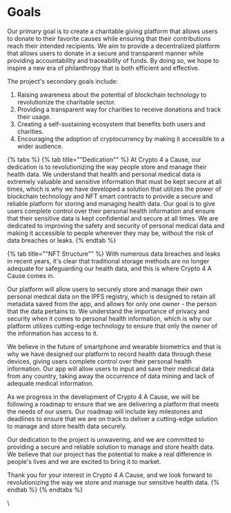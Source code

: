 # Goals

Our primary goal is to create a charitable giving platform that allows users to donate to their favorite causes while ensuring that their contributions reach their intended recipients. We aim to provide a decentralized platform that allows users to donate in a secure and transparent manner while providing accountability and traceability of funds. By doing so, we hope to inspire a new era of philanthropy that is both efficient and effective.

The project's secondary goals include:

1. Raising awareness about the potential of blockchain technology to revolutionize the charitable sector.
2. Providing a transparent way for charities to receive donations and track their usage.
3. Creating a self-sustaining ecosystem that benefits both users and charities.
4. Encouraging the adoption of cryptocurrency by making it accessible to a wider audience.

{% tabs %}
{% tab title=""Dedication"" %}
At Crypto 4 a Cause, our dedication is to revolutionizing the way people store and manage their health data. We understand that health and personal medical data is extremely valuable and sensitive information that must be kept secure at all times, which is why we have developed a solution that utilizes the power of blockchain technology and NFT smart contracts to provide a secure and reliable platform for storing and managing health data. Our goal is to give users complete control over their personal health information and ensure that their sensitive data is kept confidential and secure at all times. We are dedicated to improving the safety and security of personal medical data and making it accessible to people wherever they may be, without the risk of data breaches or leaks.
{% endtab %}

{% tab title=""NFT Structure"" %}
With numerous data breaches and leaks in recent years, it's clear that traditional storage methods are no longer adequate for safeguarding our health data, and this is where Crypto 4 A Cause comes in.

Our platform will allow users to securely store and manage their own personal medical data on the IPFS registry, which is designed to retain all metadata saved from the app, and allows for only one owner - the person that the data pertains to. We understand the importance of privacy and security when it comes to personal health information, which is why our platform utilizes cutting-edge technology to ensure that only the owner of the information has access to it.&#x20;

We believe in the future of smartphone and wearable biometrics and that is why we have designed our platform to record health data through these devices, giving users complete control over their personal health information. Our app will allow users to input and save their medical data from any country, taking away the occurrence of data mining and lack of adequate medical information.

As we progress in the development of Crypto 4 A Cause, we will be following a roadmap to ensure that we are delivering a platform that meets the needs of our users. Our roadmap will include key milestones and deadlines to ensure that we are on track to deliver a cutting-edge solution to manage and store health data securely.

Our dedication to the project is unwavering, and we are committed to providing a secure and reliable solution to manage and store health data. We believe that our project has the potential to make a real difference in people's lives and we are excited to bring it to market.

Thank you for your interest in Crypto 4 A Cause, and we look forward to revolutionizing the way we store and manage our sensitive health data.
{% endtab %}
{% endtabs %}

\
